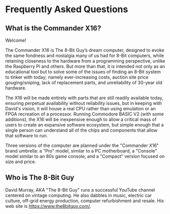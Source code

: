 # Frequently Asked Questions

## What is the Commander X16?

Welcome! 

The Commander X16 is The 8-Bit Guy’s dream computer, designed to evoke the same fondness and nostalgia many of us had for 8-Bit computers, while
retaining closeness to the hardware from a programming perspective, unlike the Raspberry Pi and others. But more than that, it is intended not only as an educational
tool but to solve some of the issues of finding an 8-Bit system to tinker with today; namely ever-increasing costs, auction site price gouging/sniping, lack of 
replacement parts, and unreliability of 30-year old hardware.

The X16 will be made entirely with parts that are still readily available today, ensuring perpetual availability without reliability issues, but in keeping with David's 
vision, it will house a real CPU rather than using emulation or an FPGA recreation of a processor. Running Commodore BASIC V2 (with some additions), the X16 will be 
inexpensive enough to allow a critical mass of users to create an expansive software ecosystem, but simple enough that a single person can understand all of the chips 
and components that allow that software to run.

Three versions of the computer are planned under the "Commander X16" brand umbrella: a "Pro" model, similar to a PC motherboard, a "Console" model similar to an 80s game console, and a "Compact" version focused on size and price.

## Who is The 8-Bit Guy

David Murray, AKA "The 8-Bit Guy" runs a successful YouTube channel centered on vintage computing. He also dabbles in music, electric car culture, off-grid energy production, computer refurbishment and resale. His web site is https://www.the8bitguy.com/.

